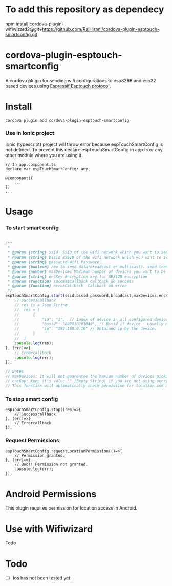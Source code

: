 # To add this repository as dependecy
npm install cordova-plugin-wifiwizard2@git+https://github.com/RajHirani/cordova-plugin-esptouch-smartconfig.git

# cordova-plugin-esptouch-smartconfig
A cordova plugin for sending wifi configurations to esp8266 and esp32 based devices using [Espressif Esptouch protocol](https://www.espressif.com/en/products/software/esp-touch/overview).

# Install

`cordova plugin add cordova-plugin-esptouch-smartconfig`

### Use in Ionic project
Ionic (typescript) project will throw error because espTouchSmartConfig is not defined. To prevent this declare espTouchSmartConfig in app.ts or any other module where you are using it.
```
// In app.component.ts
declare var espTouchSmartConfig: any;

@Component({
	...
})
...

``` 

# Usage

### To start smart config
```Javascript

/**
 * 
 * @param {string} ssid  SSID of the wifi network which you want to send too device
 * @param {string} bssid BSSID of the wifi network which you want to send to the device
 * @param {string} password Wifi Password
 * @param {boolean} how to send data(broadcast or multicast). send true for broadcasting false otherwise
 * @param {number} maxDevices Maximum number of devices you want to be configured
 * @param {string} encKey Encryption key for AES128 encryption
 * @param {function} successCallback Callback on success
 * @param {function} errorCallback  Callback on error
 */
espTouchSmartConfig.start(ssid,bssid,password,broadcast,maxDevices,encKey, (res)=>{
	// SuccessCallback
	// res is a Json String 
	//	res = [
	//		{
	//			"id": "1",	// Index of device in all configured devices.
	//			"bssid": "809010203040", // Bssid if device - usually mac address of the device
	//			"ip": "192.168.0.10" // Obtained ip by the device. 
	//		}
	//	]
	console.log(res); 
}, (err)=>{
	// Errorcallback
	console.log(err);
});

// Notes
// maxDevices: It will not guarentee the maxium number of devices picking up the config. But it'll stop as soon as confirmation is received from these many devices. 
// encKey: Keep it's value "" (Empty String) if you are not using encryption 
// This function will automatically check permission for location and ask for permission if not granted. 
```

### To stop smart config

```
espTouchSmartConfig.stop((res)=>{
	// Successcallback
}, (err)=>{
	// Errorcallback
});
```

### Request Permissions

```
espTouchSmartConfig.requestLocationPermission(()=>{
	// Permission granted. 
}, (err)=>{
	// Boo!! Permission not granted.
	console.log(err); 
});
```


# Android Permissions
This plugin requires permission for location access in Android. 

# Use with Wifiwizard
Todo

# Todo
- [ ] Ios has not been tested yet. 
